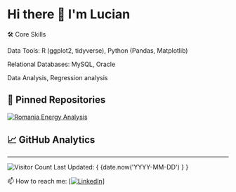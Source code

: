 # Hi there 👋 I'm Lucian

🛠️ Core Skills

Data Tools: R (ggplot2, tidyverse), Python (Pandas, Matplotlib)

Relational Databases: MySQL, Oracle

Data Analysis, Regression analysis

## 📌 Pinned Repositories
[![Romania Energy Analysis](https://github-readme-stats.vercel.app/api/pin/?username=LuciSin&repo=Romania-Energy-Analysis)](https://github.com/LuciSin/Romania-Energy-Analysis)

## 📈 GitHub Analytics

---
![Visitor Count](https://visitor-badge.laobi.icu/badge?page_id=LuciSin.LuciSin)
Last Updated: { {date.now('YYYY-MM-DD') } }

📫 How to reach me: [[![LinkedIn](https://img.shields.io/badge/LinkedIn-Connect-blue?logo=linkedin)](https://www.linkedin.com/in/lucian-spiridon-741692236/)]

